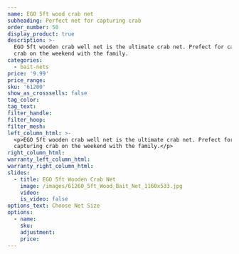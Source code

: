 ```yaml
---
name: EGO 5ft wood crab net
subheading: Perfect net for capturing crab
order_number: 50
display_product: true
description: >-
  EGO 5ft wooden crab well net is the ultimate crab net. Prefect for capturing
  crab on the weekend with the family.
categories:
  - bait-nets
price: '9.99'
price_range:
sku: '61200'
show_as_crosssells: false
tag_color:
tag_text:
filter_handle:
filter_hoop:
filter_mesh:
left_column_html: >-
  <p>EGO 5ft wooden crab well net is the ultimate crab net. Prefect for
  capturing crab on the weekend with the family.</p>
right_column_html:
warranty_left_column_html:
warranty_right_column_html:
slides:
  - title: EGO 5ft Wooden Crab Net
    image: /images/61260_5ft_Wood_Bait_Net_1160x533.jpg
    video:
    is_video: false
options_text: Choose Net Size
options:
  - name:
    sku:
    adjustment:
    price:
---
```

